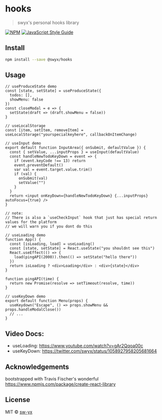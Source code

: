 # hooks

> swyx's personal hooks library

[![NPM](https://img.shields.io/npm/v/hooks.svg)](https://www.npmjs.com/package/hooks) [![JavaScript Style Guide](https://img.shields.io/badge/code_style-standard-brightgreen.svg)](https://standardjs.com)

## Install

```bash
npm install --save @swyx/hooks
```

## Usage

```tsx
// useProduceState demo
const [state, setState] = useProduceState({
  todos: [],
  showMenu: false
})
const closeModal = e => {
  setState(draft => (draft.showMenu = false))
}

// useLocalStorage
const [item, setItem, removeItem] = useLocalStorage("yourspecialkeyhere", callbackOnItemChange)

// useInput demo
export default function InputArea({ onSubmit, defaultValue }) {
  const { setValue, ...inputProps } = useInput(defaultValue)
  const handleNewTodoKeyDown = event => {
    if (event.keyCode !== 13) return
    event.preventDefault()
    var val = event.target.value.trim()
    if (val) {
      onSubmit(val)
      setValue("")
    }
  }
  return <input onKeyDown={handleNewTodoKeyDown} {...inputProps} autoFocus={true} />
}

// note:
// There is also a `useCheckInput` hook that just has special return values for the platform
// we will warn you if you dont do this

// useLoading demo
function App() {
  const [isLoading, load] = useLoading()
  const [state, setState] = React.useState("you shouldnt see this")
  React.useEffect(() => {
    load(pingAPI(2000)).then(() => setState("hello there"))
  })
  return isLoading ? <div>Loading</div> : <div>{state}</div>
}

function pingAPI(time) {
  return new Promise(resolve => setTimeout(resolve, time))
}

// useKeyDown demo
export default function Menu(props) {
  useKeydown("Escape", () => props.showMenu && props.handleModalClose())
  // ...
}
```

## Video Docs:

- useLoading: https://www.youtube.com/watch?v=gAr2Qqoa00c
- useKeyDown: https://twitter.com/swyx/status/1058927958205681664

## Acknowledgements

bootstrapped with Travis Fischer's wonderful https://www.npmjs.com/package/create-react-library

## License

MIT © [sw-yx](https://github.com/sw-yx)
